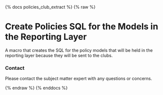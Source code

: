 {% docs policies_club_extract %}
{% raw %}

# Create Policies SQL for the Models in the Reporting Layer
A macro that creates the SQL for the policy models that will be held in the reporting 
layer because they will be sent to the clubs. 

### Contact
Please contact the subject matter expert with any questions or concerns.

{% endraw %}
{% enddocs %}